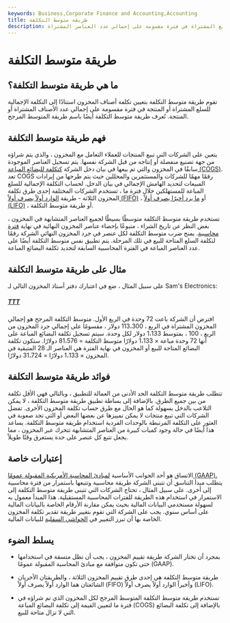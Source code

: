 ```yaml
---
keywords: Business,Corporate Finance and Accounting,Accounting
title: طريقة متوسط التكلفة
description: تقوم طريقة متوسط التكلفة بتعيين تكلفة أصناف المخزون استنادًا إلى التكلفة الإجمالية للبضائع المشتراة في فترة مقسومة على إجمالي عدد العناصر المشتراة.
---
```


# طريقة متوسط التكلفة
## ما هي طريقة متوسط التكلفة؟

تقوم طريقة متوسط التكلفة بتعيين تكلفة أصناف المخزون استنادًا إلى التكلفة الإجمالية للسلع المشتراة أو المنتجة في فترة مقسومة على إجمالي عدد الأصناف المشتراة أو المنتجة. تُعرف طريقة متوسط التكلفة أيضًا باسم طريقة المتوسط المرجح.

## فهم طريقة متوسط التكلفة

يتعين على الشركات التي تبيع المنتجات للعملاء التعامل مع المخزون ، والذي يتم شراؤه من جهة تصنيع منفصلة أو إنتاجه من قبل الشركة نفسها. يتم تسجيل العناصر الموجودة سابقًا في المخزون والتي تم بيعها في بيان دخل الشركة [كتكلفة للبضائع المباعة (COGS)](/cogs). تعد COGS رقمًا مهمًا للشركات والمستثمرين والمحللين حيث يتم طرحها من إيرادات المبيعات لتحديد الهامش الإجمالي في بيان الدخل. لحساب التكلفة الإجمالية للسلع المباعة للمستهلكين خلال فترة ما ، تستخدم الشركات المختلفة إحدى طرق تكلفة المخزون الثلاثة - طريقة [الوارد أولاً يصرف أولاً (FIFO)](/fifo) ، أو [ما يرد أخيرًا يصرف أولاً (LIFO)](/lifo) ، أو طريقة متوسط التكلفة.

تستخدم طريقة متوسط التكلفة متوسطًا بسيطًا لجميع العناصر المتشابهة في المخزون ، بغض النظر عن تاريخ الشراء ، متبوعًا بإحصاء عناصر المخزون النهائية في نهاية [فترة محاسبية](/accountingperiod). يمنح ضرب متوسط التكلفة لكل عنصر في جرد المخزون النهائي الشركة رقمًا لتكلفة السلع المتاحة للبيع في تلك المرحلة. يتم تطبيق نفس متوسط التكلفة أيضًا على عدد العناصر المباعة في الفترة المحاسبية السابقة لتحديد تكلفة البضائع المباعة.

## مثال على طريقة متوسط التكلفة

على سبيل المثال ، ضع في اعتبارك دفتر أستاذ المخزون التالي لـ Sam's Electronics:

<h5> <a href=""> TTT </a> </h5>

افترض أن الشركة باعت 72 وحدة في الربع الأول. متوسط التكلفة المرجح هو إجمالي المخزون المشتراة في الربع ، 113،300 دولار ، مقسومًا على إجمالي جرد المخزون من الربع ، 100 ، بمتوسط 1،133 دولار لكل وحدة. سيتم تسجيل تكلفة البضائع المباعة على أنها 72 وحدة مباعة × 1،133 دولارًا متوسط التكلفة = 81،576 دولارًا. ستكون تكلفة البضائع المتاحة للبيع أو المخزون في نهاية الفترة هي العناصر الـ 28 المتبقية في المخزون × 1،133 دولارًا = 31،724 دولارًا.

## فوائد طريقة متوسط التكلفة

تتطلب طريقة متوسط التكلفة الحد الأدنى من العمالة للتطبيق ، وبالتالي فهي الأقل تكلفة من بين جميع الطرق. بالإضافة إلى بساطة تطبيق طريقة متوسط التكلفة ، لا يمكن التلاعب بالدخل بسهولة كما هو الحال مع طرق حساب تكلفة المخزون الأخرى. تفضل الشركات التي تبيع منتجات لا يمكن تمييزها عن بعضها البعض أو التي تجد صعوبة في العثور على التكلفة المرتبطة بالوحدات الفردية استخدام طريقة متوسط التكلفة. يساعد هذا أيضًا في حالة وجود كميات كبيرة من العناصر المتشابهة تتحرك عبر المخزون ، مما يجعل تتبع كل عنصر على حدة يستغرق وقتًا طويلاً.

## إعتبارات خاصة

الاتساق هو أحد الجوانب الأساسية [لمبادئ المحاسبة الأمريكية المقبولة عمومًا (GAAP).](/gaap) يتطلب مبدأ التناسق أن تتبنى الشركة طريقة محاسبية وتتبعها باستمرار من فترة محاسبية إلى أخرى. على سبيل المثال ، تحتاج الشركات التي تتبنى طريقة متوسط التكلفة إلى الاستمرار في استخدام هذه الطريقة للفترات المحاسبية المستقبلية. هذا المبدأ معمول به لسهولة مستخدمي البيانات المالية بحيث يمكن مقارنة الأرقام الخاصة بالبيانات المالية على أساس سنوي. يجب على الشركة التي تقوم بتغيير طريقة تقدير تكلفة المخزون الخاصة بها أن تبرز التغيير في [الحواشي السفلية](/footnote) للبيانات المالية.

## يسلط الضوء

- بمجرد أن تختار الشركة طريقة تقييم المخزون ، يجب أن تظل متسقة في استخدامها حتى تكون متوافقة مع مبادئ المحاسبة المقبولة عمومًا (GAAP).

- طريقة متوسط التكلفة هي إحدى طرق تقييم المخزون الثلاثة ، والطريقتان الأخريان الشائعتان هما الوارد أولاً يصرف أولاً (FIFO) وأخيراً الوارد أولاً يصرف أولاً (LIFO).

- تستخدم طريقة متوسط التكلفة المتوسط المرجح لكل المخزون الذي تم شراؤه في فترة ما لتعيين القيمة إلى تكلفة البضائع المباعة (COGS) بالإضافة إلى تكلفة البضائع التي لا تزال متاحة للبيع.

